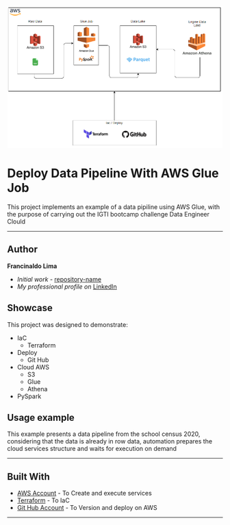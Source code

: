 [![header][header-url]][header-link]

# Deploy Data Pipeline With AWS Glue Job 


This project implements an example of a data pipiline using AWS Glue, with the purpose of carrying out the IGTI bootcamp challenge Data Engineer Clould

---
## Author

**Francinaldo Lima** 
* *Initial work* - [repository-name][repository-url]
* *My professional profile on* [LinkedIn][linkedin-url]

## Showcase

This project was designed to demonstrate:

* IaC 
  * Terraform
* Deploy
  * Git Hub
* Cloud AWS
  * S3
  * Glue
  * Athena
* PySpark

## Usage example

This example presents a data pipeline from the school census 2020, considering that the data is already in row data, automation prepares the cloud services structure and waits for execution on demand

---

## Built With

* [AWS Account](https://aws.amazon.com/) - To Create and execute services
* [Terraform](https://www.terraform.io/) - To IaC
* [Git Hub Account](https://github.com/) - To Version and deploy on AWS


---


<!-- Markdown link & img dfn's -->

[header-url]: github-template.png
[header-link]: https://github.com/naldolima/
[repository-url]: https://github.com/naldolima/edc-mod1_desafio_final
[linkedin-url]: https://www.linkedin.com/in/francinaldo-lima/

